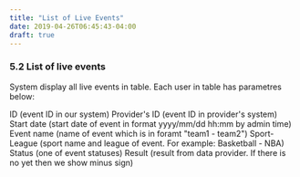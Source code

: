 ```yaml
---
title: "List of Live Events"
date: 2019-04-26T06:45:43-04:00
draft: true
---
```


### 5.2 List of live events

System display all live events in table. Each user in table has parametres below:

ID (event ID in our system)
Provider's ID (event ID in provider's system)
Start date (start date of event in format yyyy/mm/dd hh:mm by admin time)
Event name (name of event which is in foramt "team1 - team2")
Sport-League (sport name and league of event. For example: Basketball - NBA)
Status (one of event statuses)
Result (result from data provider. If there is no yet then we show minus sign)
